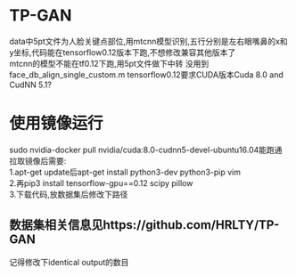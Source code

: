 # TP-GAN
data中5pt文件为人脸关键点部位,用mtcnn模型识别,五行分别是左右眼嘴鼻的x和y坐标,代码能在tensorflow0.12版本下跑,不想修改兼容其他版本了  
mtcnn的模型不能在tf0.12下跑,用5pt文件做下中转
没用到face_db_align_single_custom.m
tensorflow0.12要求CUDA版本Cuda 8.0 and CudNN 5.1?
# 使用镜像运行
sudo nvidia-docker pull nvidia/cuda:8.0-cudnn5-devel-ubuntu16.04能跑通  
拉取镜像后需要:  
1.apt-get update后apt-get install python3-dev python3-pip vim  
2.再pip3 install tensorflow-gpu==0.12 scipy pillow  
3.下载代码,放数据集后修改下路径
## 数据集相关信息见https://github.com/HRLTY/TP-GAN
记得修改下identical output的数目

